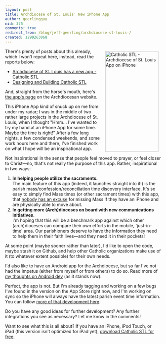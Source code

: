 ```yaml
---
layout: post
title: Archdiocese of St. Louis' New iPhone App
author: geerlingguy
nid: 375
comments: true
redirect_from: /blog/jeff-geerling/archdiocese-st-louis-/
created: 1299263068
---
```

<p><img src="http://www.opensourcecatholic.com/sites/opensourcecatholic.com/files/user-uploads/oscatholic/iphone-4-hires.jpg" alt="Catholic STL - Archdiocese of St. Louis App on iPhone" width="172" height="325" style="float: right; margin: 8px;" />There's plenty of posts about this already, which I won't repeat here, instead, read the reports below:</p><ul><li><a href="http://www.lifeisaprayer.com/blog/2011/archdiocese-st-louis-has-a-new">Archdiocese of St. Louis has a new app - Catholic STL</a></li><li><a href="http://archstldev.com/story/2011/designing-and-buildi">Designing and Building Catholic STL</a></li></ul><p>And, straight from the horse's mouth, here's <a href="http://archstl.org/mobile-app">the app's page</a> on the Archdiocesan website.</p><p>This iPhone App kind of snuck up on me from under my radar; I was in the middle of two rather large projects in the Archdiocese of St. Louis, when I thought "Hmm... I've wanted to try my hand at an iPhone App for some time. Maybe the time is right!" After a few long nights, a few condensed weekends, and some work hours here and there, I've finished work on what I hope will be an inspirational app.</p><p>Not inspirational in the sense that people feel moved to prayer, or feel closer to Christ—no, that's not really the purpose of this app. Rather, inspirational in two ways:</p><ol><li><strong>In helping people utilize the sacraments.</strong><br />The main feature of this app (indeed, it launches straight into it!) is the parish mass/confession/reconciliation time discovery interface. It's so easy to simply find Mass times (or other sacrament times) with this app, that <a href="http://stlouisreview.com/article/2011-03-02/cross-go-mass-sunday">nobody has an excuse</a> for missing Mass if they have an iPhone and are physically able to move about.</li><li><strong>In getting more (Arch)dioceses on board with new communications initiatives.</strong><br />I'm hoping that this will be a benchmark app against which other (arch)dioceses can compare their own efforts in the mobile, 'just-in-time' area. Our parishioners deserve to have the information they need to help them in their faith lives—and they need it in their pockets!</li></ol><p>At some point (maybe sooner rather than later), I'd like to open the code, maybe stash it on Github, and help other Catholic organizations make use of it (to whatever extent possible) for their own needs.</p><p>I'd also like to have an Android app for the Archdiocese, but so far I've not had the impetus (either from myself or from others) to do so. Read more of <a href="http://www.lifeisaprayer.com/blog/2011/developing-android-or-not">my thoughts on Android dev</a> (as it stands now).</p><p>Perfect, the app is not. But I'm already tagging and working on a few bugs I've found in the version on the App Store right now, and I'm working on sync so the iPhone will always have the latest parish event time information. You can follow <a href="http://archstldev.com/project/issues/archstl-mobile?text=&amp;status=All&amp;priorities=All&amp;categories=All&amp;component=All">more of that development here</a>.</p><p>Do you have any good ideas for further development? Any further integrations you see as necessary? Let me know in the comments!</p><p>Want to see what this is all about? If you have an iPhone, iPod Touch, or iPad (this version isn't optimized for iPad yet), <a href="http://itunes.apple.com/us/app/catholic-stl-archdiocese-st/id422420472?mt=8">download Catholic STL for free</a>.</p>
